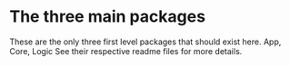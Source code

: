 # The three main packages

These are the only three first level packages that should exist here.
App, Core, Logic
See their respective readme files for more details.